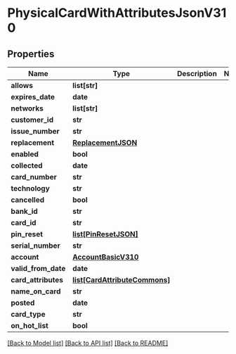 # PhysicalCardWithAttributesJsonV310

## Properties
Name | Type | Description | Notes
------------ | ------------- | ------------- | -------------
**allows** | **list[str]** |  | 
**expires_date** | **date** |  | 
**networks** | **list[str]** |  | 
**customer_id** | **str** |  | 
**issue_number** | **str** |  | 
**replacement** | [**ReplacementJSON**](ReplacementJSON.md) |  | 
**enabled** | **bool** |  | 
**collected** | **date** |  | 
**card_number** | **str** |  | 
**technology** | **str** |  | 
**cancelled** | **bool** |  | 
**bank_id** | **str** |  | 
**card_id** | **str** |  | 
**pin_reset** | [**list[PinResetJSON]**](PinResetJSON.md) |  | 
**serial_number** | **str** |  | 
**account** | [**AccountBasicV310**](AccountBasicV310.md) |  | 
**valid_from_date** | **date** |  | 
**card_attributes** | [**list[CardAttributeCommons]**](CardAttributeCommons.md) |  | 
**name_on_card** | **str** |  | 
**posted** | **date** |  | 
**card_type** | **str** |  | 
**on_hot_list** | **bool** |  | 

[[Back to Model list]](../README.md#documentation-for-models) [[Back to API list]](../README.md#documentation-for-api-endpoints) [[Back to README]](../README.md)


